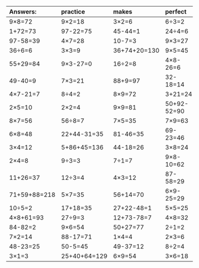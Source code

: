 | Answers: | practice | makes | perfect | ! |
| :--- | :--- | :--- | :--- | :--- |
| 9×8=72 | 9×2=18 | 3×2=6 | 6÷3=2 | 7×8+25=81 | 
| 1+72=73 | 97-22=75 | 45-44=1 | 24÷4=6 | 74-22=52 | 
| 97-58=39 | 4×7=28 | 10-7=3 | 9×3=27 | 7×8=56 | 
| 36÷6=6 | 3×3=9 | 36+74+20=130 | 9×5=45 | 7×3-8=13 | 
| 55+29=84 | 9×3-27=0 | 16÷2=8 | 4×8-26=6 | 48÷8=6 | 
| 49-40=9 | 7×3=21 | 88+9=97 | 32-18=14 | 2×8=16 | 
| 4×7-21=7 | 8÷4=2 | 8×9=72 | 3+21=24 | 30÷5=6 | 
| 2×5=10 | 2×2=4 | 9×9=81 | 50+92-52=90 | 7+58=65 | 
| 8×7=56 | 56÷8=7 | 7×5=35 | 7×9=63 | 4×4=16 | 
| 6×8=48 | 22+44-31=35 | 81-46=35 | 69-23=46 | 22+46=68 | 
| 3×4=12 | 5+86+45=136 | 44-18=26 | 3×8=24 | 34-15=19 | 
| 2×4=8 | 9÷3=3 | 7÷1=7 | 9×8-10=62 | 5×3=15 | 
| 11+26=37 | 12÷3=4 | 4×3=12 | 87-58=29 | 4×9=36 | 
| 71+59+88=218 | 5×7=35 | 56+14=70 | 6×9-25=29 | 60+7=67 | 
| 10÷5=2 | 17+18=35 | 27+22-48=1 | 5×5=25 | 6×5=30 | 
| 4×8+61=93 | 27÷9=3 | 12+73-78=7 | 4×8=32 | 9×4-9=27 | 
| 84-82=2 | 9×6=54 | 50+27=77 | 2÷1=2 | 3×9-17=10 | 
| 7×2=14 | 88-17=71 | 1×4=4 | 2×3=6 | 68+12=80 | 
| 48-23=25 | 50-5=45 | 49-37=12 | 8÷2=4 | 3×9+99=126 | 
| 3×1=3 | 25+40+64=129 | 6×9=54 | 3×6=18 | 9×6-34=20 | 
